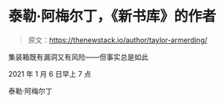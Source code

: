# 泰勒·阿梅尔丁，《新书库》的作者

> 原文：<https://thenewstack.io/author/taylor-armerding/>

集装箱既有漏洞又有风险——但事实总是如此

2021 年 1 月 6 日早上 7 点

泰勒·阿梅尔丁